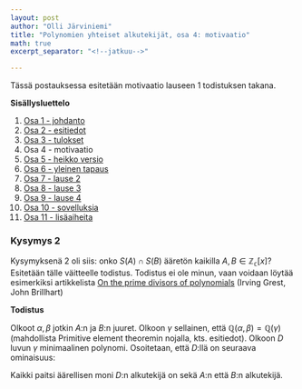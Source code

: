 ```yaml
---
layout: post
author: "Olli Järviniemi"
title: "Polynomien yhteiset alkutekijät, osa 4: motivaatio"
math: true
excerpt_separator: "<!--jatkuu-->"

---
```


Tässä postauksessa esitetään motivaatio lauseen 1 todistuksen takana.

<!--jatkuu-->

**Sisällysluettelo**

1. [Osa 1 - johdanto](https://blog.matematiikkakilpailut.fi/2019/06/4/PYAjohdanto.html)
2. [Osa 2 - esitiedot](https://blog.matematiikkakilpailut.fi/2019/06/4/PYAesitiedot.html)
3. [Osa 3 - tulokset](https://blog.matematiikkakilpailut.fi/2019/06/4/PYAtulokset.html)
4. Osa 4 - motivaatio
5. [Osa 5 - heikko versio](https://blog.matematiikkakilpailut.fi/2019/06/4/PYAheikko.html)
6. [Osa 6 - yleinen tapaus](https://blog.matematiikkakilpailut.fi/2019/06/4/PYAyleinen.html)
7. [Osa 7 - lause 2](https://blog.matematiikkakilpailut.fi/2019/06/4/PYAlause2.html)
8. [Osa 8 - lause 3](https://blog.matematiikkakilpailut.fi/2019/06/4/PYAlause3.html)
9. [Osa 9 - lause 4](https://blog.matematiikkakilpailut.fi/2019/06/4/PYAlause4.html)
10. [Osa 10 - sovelluksia](https://blog.matematiikkakilpailut.fi/2019/06/4/PYAsovelluksia.html)
11. [Osa 11 - lisäaiheita](https://blog.matematiikkakilpailut.fi/2019/06/4/PYAlisaaiheita.html)

### Kysymys 2

Kysymyksenä 2 oli siis: onko $S(A) \cap S(B)$ ääretön kaikilla $A, B \in \mathbb{Z_c}[x]$? Esitetään tälle väitteelle todistus. Todistus ei ole minun, vaan voidaan löytää esimerkiksi artikkelista [On the prime divisors of polynomials](www.jstor.org/stable/2317521) (Irving Grest, John Brillhart)

**Todistus**

Olkoot $\alpha, \beta$ jotkin $A$:n ja $B$:n juuret. Olkoon $\gamma$ sellainen, että $\mathbb{Q}(\alpha, \beta) = \mathbb{Q}(\gamma)$ (mahdollista Primitive element theoremin nojalla, kts. esitiedot). Olkoon $D$ luvun $\gamma$ minimaalinen polynomi. Osoitetaan, että $D$:llä on seuraava ominaisuus:

Kaikki paitsi äärellisen moni $D$:n alkutekijä on sekä $A$:n että $B$:n alkutekijä.
